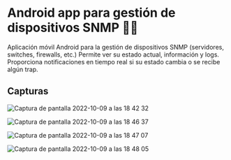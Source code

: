 # Android app para gestión de dispositivos SNMP :hammer::iphone:
Aplicación móvil Android para la gestión de dispositivos SNMP (servidores, switches, firewalls, etc.) Permite ver su estado actual, información y logs. Proporciona notificaciones en tiempo real si su estado cambia o se recibe algún trap.

## Capturas

![Captura de pantalla 2022-10-09 a las 18 42 32](https://user-images.githubusercontent.com/49884623/194769947-620be0ff-de31-41b9-bf82-0c6bed2b1e51.png)

![Captura de pantalla 2022-10-09 a las 18 46 37](https://user-images.githubusercontent.com/49884623/194769951-554c12da-3d8f-4ae9-813d-592d74fdfc90.png)

![Captura de pantalla 2022-10-09 a las 18 47 07](https://user-images.githubusercontent.com/49884623/194769956-1093a838-9706-489f-87c9-86ee44115a43.png)

![Captura de pantalla 2022-10-09 a las 18 48 05](https://user-images.githubusercontent.com/49884623/194769962-223b99e7-f049-4412-a0fe-7b0dd7a6988d.png)



